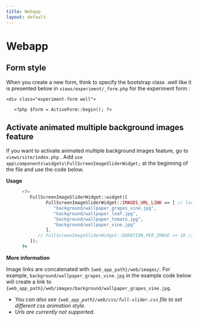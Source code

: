 ```yaml
---
title: Webapp
layout: default
---
```

# Webapp

## Form style

When you create a new form, think to specify the bootstrap class .well like it is presented below in `views/experiment/_form.php`  for the experiment form :

```
<div class="experiment-form well">

   <?php $form = ActiveForm::begin(); ?>
```

## Activate animated multiple background images feature

If you want to activate animated multiple background images feature, go to `views/site/index.php` . Add `use app\components\widgets\FullScreenImageSliderWidget;` at the beginning of the file and use the code below.

**Usage**

``` php
      <?= 
         FullScreenImageSliderWidget::widget([
               FullScreenImageSliderWidget::IMAGES_URL_LINK => [ // local image links
                  "background/wallpaper_grapes_vine.jpg",
                  "background/wallpaper_leaf.jpg",
                  "background/wallpaper_tomato.jpg",
                  "background/wallpaper_vine.jpg"
               ],
            // FullScreenImageSliderWidget::DURATION_PER_IMAGE => 10 // time in seconds between two images
         ]);
      ?>
```

**More information**

Image links are concatenated with `{web_app_path}/web/images/`.
For example, `background/wallpaper_grapes_vine.jpg` in the example code below will create a link to `{web_app_path}/web/images/background/wallpaper_grapes_vine.jpg`.

 - *You can also see `{web_app_path}/web/css/full-slider.css` file to set different css animation style.*
 - *Urls are currently not supported.*